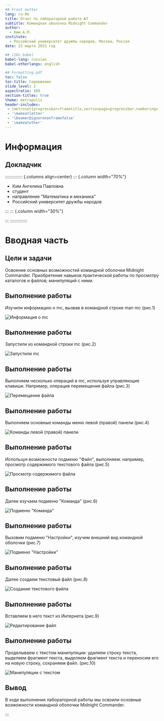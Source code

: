 ```yaml
---
## Front matter
lang: ru-RU
title: Отчет по лабораторной работе №7
subtitle: Командная оболочка Midnight Commander
author:
  - Ким А.П.
institute:
  - Российский университет дружбы народов, Москва, Россия
date: 23 марта 2023 год

## i18n babel
babel-lang: russian
babel-otherlangs: english

## Formatting pdf
toc: false
toc-title: Содержание
slide_level: 2
aspectratio: 169
section-titles: true
theme: metropolis
header-includes:
 - \metroset{progressbar=frametitle,sectionpage=progressbar,numbering=fraction}
 - '\makeatletter'
 - '\beamer@ignorenonframefalse'
 - '\makeatother'
---
```


# Информация

## Докладчик

:::::::::::::: {.columns align=center}
::: {.column width="70%"}

  * Ким Ангелина Павловна
  * студент
  * направление "Математика и механика"
  * Российский университет дружбы народов


:::
::: {.column width="30%"}


:::
::::::::::::::

# Вводная часть

## Цели и задачи

Освоение основных возможностей командной оболочки Midnight Commander. Приобретение навыков практической работы по просмотру каталогов и файлов; манипуляций с ними.

## Выполнение работы 

Изучили информацию о mc, вызвав в командной строке man mc (рис.1)

![Информация о mc](./image/1.jpg)

## Выполнение работы 

Запустили из командной строки mc (рис.2)

![Запустили mc](./image/2.jpg)

## Выполнение работы 

Выполняем несколько операций в mc, используя управляющие клавиши. Например, операция перемещения файла (рис.3)

![Перемещение файла](./image/3.jpg)

## Выполнение работы 

Выполняем основные команды меню левой (правой) панели (рис.4)

![Команды левой (правой) панели](./image/4.jpg)

## Выполнение работы 

Используя возможности подменю "Файл", выполняем: например, просмотр содержимого текстового файла (рис.5)

![Просмотр содержимого файла](./image/5.jpg)

## Выполнение работы 

Далее изучаем подменю "Команда" (рис.6)

![Подменю "Команда"](./image/6.jpg)

## Выполнение работы 

Вызовим подменю "Настройки", изучим внешний вид командной оболочки (рис.7)

![Подменю "Настройки"](./image/7.jpg)

## Выполнение работы 

Далее создаем текстовый файл (рис.8)

![Создание текстового файла](./image/8.jpg)

## Выполнение работы 

Вставляем в него текст из Интернета (рис.9)

![Редактирование файл](./image/9.jpg)

## Выполнение работы 

Проделываем с текстом манипуляции: удаляем строку текста, выделяем фрагмент текста, выделяем фрагмент текста и переносим его на новую строку, сохраняем файл. (рис.10)

![Манипуляции с текстом](./image/10.jpg)

## Вывод

В ходе выполнения лабораторной работы мы освоили основные возможности командной оболочки Midnight Commander.


:::

